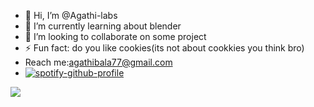 - 👋 Hi, I’m @Agathi-labs
- 🌱 I’m currently learning about  blender 
- 💞️ I’m looking to collaborate on some project
- ⚡ Fun fact: do you like cookies(its not about cookkies you think bro)
- Reach me:agathibala77@gmail.com
- [![spotify-github-profile](https://spotify-github-profile.kittinanx.com/api/view?uid=312bdbhb6k6yyeshdpbqomaugm2q&cover_image=true&theme=novatorem&show_offline=false&background_color=050505&interchange=false&bar_color=ff0000&bar_color_cover=false)](https://open.spotify.com/user/312bdbhb6k6yyeshdpbqomaugm2q)
&nbsp;&nbsp;&nbsp;&nbsp;&nbsp;&nbsp;&nbsp;&nbsp;&nbsp;&nbsp;&nbsp;&nbsp;&nbsp;&nbsp;&nbsp;&nbsp;&nbsp;&nbsp;&nbsp;&nbsp;
<img src="https://media.giphy.com/media/50d1MLdeUVr2l0yhsB/giphy.gif">
<!---
Agathi-labs/Agathi-labs is a ✨ special ✨ repository because its `README.md` (this file) appears on your GitHub profile.
You can click the Preview link to take a look at your changes.
--->
